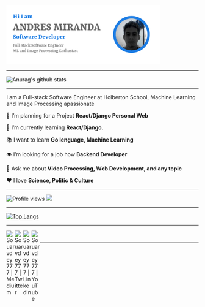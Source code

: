 
<img src="https://github.com/AMIRANDA9112/AMIRANDA9112/blob/main/img.png" width="80%" title="Intro Card" alt="Intro Card">


---

![Anurag's github stats](https://github-readme-stats.vercel.app/api?username=amiranda9112&include_all_commits=true)

---

I am a Full-stack Software Engineer at Holberton School, Machine Learning and Image Processing apassionate
 
 🔭 I’m planning for a Project **React/Django Personal Web**
 
 🌱 I’m currently learning **React/Django**.
 
 :books: I want to learn **Go lenguage, Machine Learning**
 
 :eye: I’m looking for a job how **Backend Developer**
  
 💬 Ask me about **Video Processing, Web Development, and any topic** 
 
 :heart: I love **Science, Politic & Culture**
 
 ---


![Profile views](https://gpvc.arturio.dev/Amiranda9112)  <img src="https://img.shields.io/github/followers/Amiranda9112?label=Followers" style=" float:left, margin-right:10px" />

---

[![Top Langs](https://github-readme-stats.vercel.app/api/top-langs/?username=AMIRANDA9112&langs_count=8)](https://github.com/anuraghazra/github-readme-stats)

---

[<img align="left" alt="Souarvdey777 | Medium" width="22px" src="https://cdn.jsdelivr.net/npm/simple-icons@v3/icons/medium.svg" />][medium]
[<img align="left" alt="Souarvdey777 | Twitter" width="22px" src="https://cdn.jsdelivr.net/npm/simple-icons@v3/icons/twitter.svg" />][twitter]
[<img align="left" alt="Souarvdey777 | LinkedIn" width="22px" src="https://cdn.jsdelivr.net/npm/simple-icons@v3/icons/linkedin.svg" />][linkedin]
[<img align="left" alt="Souarvdey777 | YouTube" width="22px" src="https://cdn.jsdelivr.net/npm/simple-icons@v3/icons/youtube.svg" />][youtube]

<br/>

---


[twitter]: https://twitter.com/AelFm
[youtube]: https://www.youtube.com/channel/UCyPaDJSeZbBsj96bZ8-jQqQ
[linkedin]: https://www.linkedin.com/in/andres-miranda-2451b51a1/
[medium]: https://andreselfm.medium.com/
